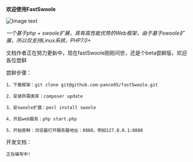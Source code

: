 **欢迎使用FastSwoole**

![Image text](https://github.com/panco95/fastSwoole/blob/master/screenshots/start.png?raw=true)

_一个基于php + swoole扩展，具有高性能优势的Web框架，由于基于swoole扩展，所以仅支持Linux系统，PHP7.0+_


文档作者正在努力更新中，现在fastSwoole刚刚问世，还是个beta尝鲜版，欢迎各位尝鲜


尝鲜步骤：

`1、下载框架：git clone git@github.com:panco95/fastSwoole.git`

`2、安装所需类库：composer update`

`3、安swoole扩展：pecl install swoole`

`4、开启web服务：php start.php`

`5、开始尝鲜：浏览器打开服务器地址：8888，例如127.0.0.1:8888`


开发文档：

`正在编写中!`

